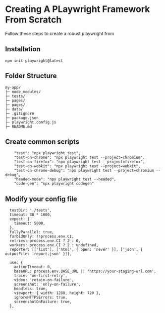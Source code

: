 # Creating A PLaywright Framework From Scratch

Follow these steps to create a robust playwright from

## Installation

```
npm init playwright@latest
```

## Folder Structure

```
my-app/
├─ node_modules/
├─ tests/
├─ pages/
├─ pages/
├─ data/
├─ .gitignore
├─ package.json
├─ playwright.config.js
├─ README.md
```

## Create common scripts

```
    "test": "npx playwright test",
    "test-on-chrome": "npx playwright test --project=chromium",
    "test-on-firefox": "npx playwright test --project=firefox",
    "test-on-webkit": "npx playwright test --project=webkit",
    "test-on-chrome-debug": "npx playwright test --project=chromium --debug",
    "headed-mode": "npx playwright test --headed",
    "code-gen": "npx playwright codegen"
```

## Modify your config file

```
  testDir: './tests',
  timeout: 30 * 1000,
  expect: {
    timeout: 5000,
  },
  fullyParallel: true,
  forbidOnly: !!process.env.CI,
  retries: process.env.CI ? 2 : 0,
  workers: process.env.CI ? 2 : undefined,
  reporter: [['list'], ['html', { open: 'never' }], ['json', { outputFile: 'report.json' }]],

  use: {
    actionTimeout: 0,
    baseURL: process.env.BASE_URL || 'https://your-staging-url.com',
    trace: 'on-first-retry',
    video: 'retain-on-failure',
    screenshot: 'only-on-failure',
    headless: true,
    viewport: { width: 1280, height: 720 },
    ignoreHTTPSErrors: true,
    screenshotOnFailure: true,
  },
```
